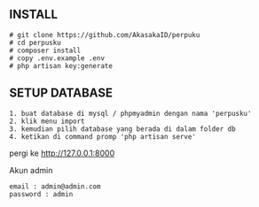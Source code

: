 ## INSTALL

    # git clone https://github.com/AkasakaID/perpuku
    # cd perpusku
    # composer install
    # copy .env.example .env
    # php artisan key:generate

## SETUP DATABASE

    1. buat database di mysql / phpmyadmin dengan nama 'perpusku'
    2. klik menu import
    3. kemudian pilih database yang berada di dalam folder db
    4. ketikan di command promp 'php artisan serve' 

pergi ke http://127.0.0.1:8000 

Akun admin

    email : admin@admin.com
    password : admin
